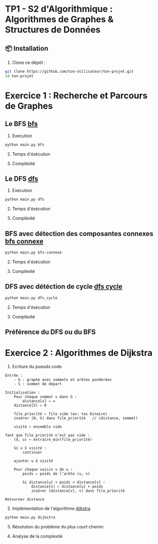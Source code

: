 # TP1 - S2 d'Algorithmique : Algorithmes de Graphes & Structures de Données

## 📦 Installation

1. Clone ce dépôt :
```bash
git clone https://github.com/ton-utilisateur/ton-projet.git
cd ton-projet
```

# Exercice 1 : Recherche et Parcours de Graphes
## Le BFS [bfs](./algos/bfs.py)
1. Execution
```bash
python main.py bfs
```
2. Temps d'éxécution

3. Compléxité

## Le DFS [dfs](./algos/dfs.py)
1. Execution
```bash
python main.py dfs
```
2. Temps d'éxécution

3. Compléxité


## BFS avec détection des composantes connexes [bfs connexe](./algos/bfs.py)
```bash
python main.py bfs-connexe 
```
2. Temps d'éxécution

3. Compléxité


## DFS avec détéction de cycle [dfs cycle](./algos/dfs.py)
```bash
python main.py dfs_cycle
```

2. Temps d'éxécution

3. Compléxité


## Préférence du DFS ou du BFS

# Exercice 2 : Algorithmes de Dijkstra

1. Ecriture du pseudo code
```
Entrée :
    - G : graphe avec sommets et arêtes pondérées
    - S : sommet de départ

Initialisation :
    Pour chaque sommet v dans G :
        distance[v] ← ∞
    distance[S] ← 0

    file_priorité ← file vide (ex: tas binaire)
    insérer (0, S) dans file_priorité   // (distance, sommet)

    visité ← ensemble vide

Tant que file_priorité n’est pas vide :
    (d, u) ← extraire_min(file_priorité)

    Si u ∈ visité :
        continuer

    ajouter u à visité

    Pour chaque voisin v de u :
        poids ← poids de l’arête (u, v)

        Si distance[u] + poids < distance[v] :
            distance[v] ← distance[u] + poids
            insérer (distance[v], v) dans file_priorité

Retourner distance

```

2. Implémentation de l'algorithme [dijkstra](./algos/dijkstra.py)
```bash
python main.py dijkstra
```

3. Résolution du problème du plus court chemin

4. Analyse de la complexité

